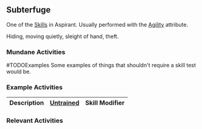 ## Subterfuge
One of the [Skills](Skills) in Aspirant. Usually performed with the [Agility](Stats#Agility) attribute.

Hiding, moving quietly, sleight of hand, theft.

### Mundane Activities
#TODOExamples 
Some examples of things that shouldn't require a skill test would be.

### Example Activities
| Description                                      | [Untrained](Skills#Untrained) | Skill Modifier |
| ------------------------------------------------ | ----------------------------- | -------------- |


### Relevant Activities